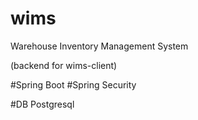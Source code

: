 # wims
Warehouse Inventory Management System

(backend for wims-client)

#Spring Boot
#Spring Security

#DB Postgresql
